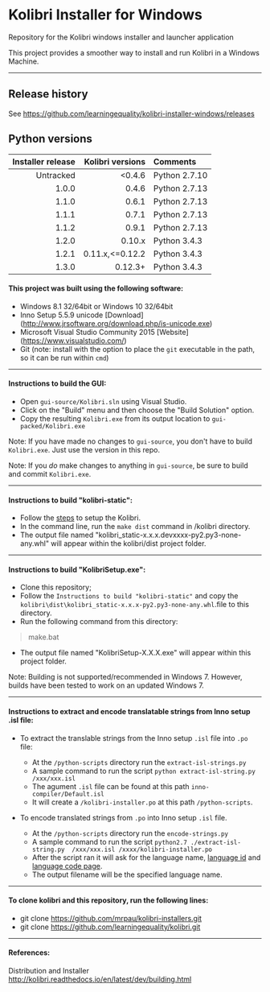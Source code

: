 Kolibri Installer for Windows
==========

Repository for the Kolibri windows installer and launcher application

This project provides a smoother way to install and run Kolibri in a Windows Machine.

---
## Release history

See https://github.com/learningequality/kolibri-installer-windows/releases

## Python versions

| Installer release | Kolibri versions | Comments        |
| -----------------:| ----------------:|:--------------- |
| Untracked         | <0.4.6           | Python 2.7.10   |
| 1.0.0             | 0.4.6            | Python 2.7.13   |
| 1.1.0             | 0.6.1            | Python 2.7.13   |
| 1.1.1             | 0.7.1            | Python 2.7.13   |
| 1.1.2             | 0.9.1            | Python 2.7.13   |
| 1.2.0             | 0.10.x           | Python 3.4.3    |
| 1.2.1             | 0.11.x,<=0.12.2  | Python 3.4.3    |
| 1.3.0             | 0.12.3+          | Python 3.4.3    |

#### This project was built using the following software:

* Windows 8.1 32/64bit or Windows 10 32/64bit
* Inno Setup 5.5.9 unicode [Download] (http://www.jrsoftware.org/download.php/is-unicode.exe)
* Microsoft Visual Studio Community 2015 [Website] (https://www.visualstudio.com/)
* Git (note: install with the option to place the `git` executable in the path, so it can be run within `cmd`)

---
#### Instructions to build the GUI:
* Open `gui-source/Kolibri.sln` using Visual Studio.
* Click on the "Build" menu and then choose the "Build Solution" option.
* Copy the resulting `Kolibri.exe` from its output location to `gui-packed/Kolibri.exe`

Note: If you have made no changes to `gui-source`, you don't have to build `Kolibri.exe`. Just use the version in this repo.

Note: If you *do* make changes to anything in `gui-source`, be sure to build and commit `Kolibri.exe`.

---
#### Instructions to build "kolibri-static":

* Follow the [steps](http://kolibri.readthedocs.io/en/latest/dev/getting_started.html) to setup the Kolibri.
* In the command line, run the `make dist` command in /kolibri directory.
* The output file named "kolibri_static-x.x.x.devxxxx-py2.py3-none-any.whl" will appear within the kolibri/dist project folder.

---
#### Instructions to build "KolibriSetup.exe":

* Clone this repository;
* Follow the `Instructions to build "kolibri-static"` and copy the `kolibri\dist\kolibri_static-x.x.x-py2.py3-none-any.whl`.file to this directory.
* Run the following command from this directory:
> make.bat
* The output file named "KolibriSetup-X.X.X.exe" will appear within this project folder.

Note: Building is not supported/recommended in Windows 7. However, builds have been tested to work on an updated Windows 7.

---
#### Instructions to extract and encode translatable strings from Inno setup .isl file:
* To extract the translable strings from the Inno setup `.isl` file into `.po` file:
	- At the `/python-scripts` directory run the `extract-isl-strings.py` 
	- A sample command to run the script `python extract-isl-string.py /xxx/xxx.isl`
	- The agument `.isl` file can be found at this path `inno-compiler/Default.isl`
	- It will create a `/kolibri-installer.po` at this path `/python-scripts`.

* To encode translated strings from `.po` into Inno setup `.isl` file.
	- At the `/python-scripts` directory run the `encode-strings.py`
	- A sample command to run the script `python2.7 ./extract-isl-string.py  /xxx/xxx.isl /xxxx/kolibri-installer.po`
	- After the script ran it will ask for the language name, [language id](https://msdn.microsoft.com/en-us/library/dd318693.aspx) and [language code page](https://msdn.microsoft.com/en-us/library/cc195052.aspx).
	- The output filename will be the specified language name.

---
#### To clone kolibri and this repository, run the following lines:

* git clone https://github.com/mrpau/kolibri-installers.git
* git clone https://github.com/learningequality/kolibri.git

---
#### References:

Distribution and Installer http://kolibri.readthedocs.io/en/latest/dev/building.html

